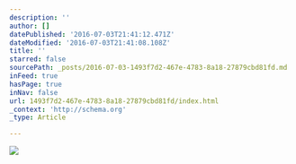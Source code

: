 ```yaml
---
description: ''
author: []
datePublished: '2016-07-03T21:41:12.471Z'
dateModified: '2016-07-03T21:41:08.108Z'
title: ''
starred: false
sourcePath: _posts/2016-07-03-1493f7d2-467e-4783-8a18-27879cbd81fd.md
inFeed: true
hasPage: true
inNav: false
url: 1493f7d2-467e-4783-8a18-27879cbd81fd/index.html
_context: 'http://schema.org'
_type: Article

---
```

![](https://the-grid-user-content.s3-us-west-2.amazonaws.com/f1a47a77-8e62-471d-b590-f4a8befb840b.jpg)